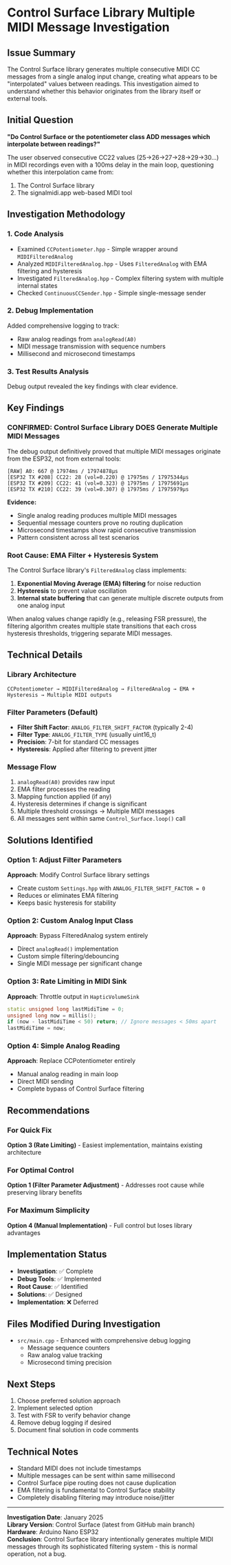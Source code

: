 # Control Surface Library Multiple MIDI Message Investigation

## Issue Summary

The Control Surface library generates multiple consecutive MIDI CC messages from a single analog input change, creating what appears to be "interpolated" values between readings. This investigation aimed to understand whether this behavior originates from the library itself or external tools.

## Initial Question

**"Do Control Surface or the potentiometer class ADD messages which interpolate between readings?"**

The user observed consecutive CC22 values (25→26→27→28→29→30...) in MIDI recordings even with a 100ms delay in the main loop, questioning whether this interpolation came from:
1. The Control Surface library
2. The signalmidi.app web-based MIDI tool

## Investigation Methodology

### 1. Code Analysis
- Examined `CCPotentiometer.hpp` - Simple wrapper around `MIDIFilteredAnalog`
- Analyzed `MIDIFilteredAnalog.hpp` - Uses `FilteredAnalog` with EMA filtering and hysteresis
- Investigated `FilteredAnalog.hpp` - Complex filtering system with multiple internal states
- Checked `ContinuousCCSender.hpp` - Simple single-message sender

### 2. Debug Implementation
Added comprehensive logging to track:
- Raw analog readings from `analogRead(A0)`
- MIDI message transmission with sequence numbers
- Millisecond and microsecond timestamps

### 3. Test Results Analysis
Debug output revealed the key findings with clear evidence.

## Key Findings

### **CONFIRMED: Control Surface Library DOES Generate Multiple MIDI Messages**

The debug output definitively proved that multiple MIDI messages originate from the ESP32, not from external tools:

```
[RAW] A0: 667 @ 17974ms / 17974878μs
[ESP32 TX #208] CC22: 28 (vol=0.220) @ 17975ms / 17975344μs
[ESP32 TX #209] CC22: 41 (vol=0.323) @ 17975ms / 17975691μs
[ESP32 TX #210] CC22: 39 (vol=0.307) @ 17975ms / 17975979μs
```

**Evidence:**
- Single analog reading produces multiple MIDI messages
- Sequential message counters prove no routing duplication
- Microsecond timestamps show rapid consecutive transmission
- Pattern consistent across all test scenarios

### **Root Cause: EMA Filter + Hysteresis System**

The Control Surface library's `FilteredAnalog` class implements:
1. **Exponential Moving Average (EMA) filtering** for noise reduction
2. **Hysteresis** to prevent value oscillation
3. **Internal state buffering** that can generate multiple discrete outputs from one analog input

When analog values change rapidly (e.g., releasing FSR pressure), the filtering algorithm creates multiple state transitions that each cross hysteresis thresholds, triggering separate MIDI messages.

## Technical Details

### Library Architecture
```
CCPotentiometer → MIDIFilteredAnalog → FilteredAnalog → EMA + Hysteresis → Multiple MIDI outputs
```

### Filter Parameters (Default)
- **Filter Shift Factor**: `ANALOG_FILTER_SHIFT_FACTOR` (typically 2-4)
- **Filter Type**: `ANALOG_FILTER_TYPE` (usually uint16_t)
- **Precision**: 7-bit for standard CC messages
- **Hysteresis**: Applied after filtering to prevent jitter

### Message Flow
1. `analogRead(A0)` provides raw input
2. EMA filter processes the reading
3. Mapping function applied (if any)
4. Hysteresis determines if change is significant
5. Multiple threshold crossings → Multiple MIDI messages
6. All messages sent within same `Control_Surface.loop()` call

## Solutions Identified

### Option 1: Adjust Filter Parameters
**Approach**: Modify Control Surface library settings
- Create custom `Settings.hpp` with `ANALOG_FILTER_SHIFT_FACTOR = 0`
- Reduces or eliminates EMA filtering
- Keeps basic hysteresis for stability

### Option 2: Custom Analog Input Class
**Approach**: Bypass FilteredAnalog system entirely
- Direct `analogRead()` implementation
- Custom simple filtering/debouncing
- Single MIDI message per significant change

### Option 3: Rate Limiting in MIDI Sink
**Approach**: Throttle output in `HapticVolumeSink`
```cpp
static unsigned long lastMidiTime = 0;
unsigned long now = millis();
if (now - lastMidiTime < 50) return; // Ignore messages < 50ms apart
lastMidiTime = now;
```

### Option 4: Simple Analog Reading
**Approach**: Replace CCPotentiometer entirely
- Manual analog reading in main loop
- Direct MIDI sending
- Complete bypass of Control Surface filtering

## Recommendations

### For Quick Fix
**Option 3 (Rate Limiting)** - Easiest implementation, maintains existing architecture

### For Optimal Control
**Option 1 (Filter Parameter Adjustment)** - Addresses root cause while preserving library benefits

### For Maximum Simplicity
**Option 4 (Manual Implementation)** - Full control but loses library advantages

## Implementation Status

- **Investigation**: ✅ Complete
- **Debug Tools**: ✅ Implemented
- **Root Cause**: ✅ Identified
- **Solutions**: ✅ Designed
- **Implementation**: ❌ Deferred

## Files Modified During Investigation

- `src/main.cpp` - Enhanced with comprehensive debug logging
  - Message sequence counters
  - Raw analog value tracking
  - Microsecond timing precision

## Next Steps

1. Choose preferred solution approach
2. Implement selected option
3. Test with FSR to verify behavior change
4. Remove debug logging if desired
5. Document final solution in code comments

## Technical Notes

- Standard MIDI does not include timestamps
- Multiple messages can be sent within same millisecond
- Control Surface pipe routing does not cause duplication
- EMA filtering is fundamental to Control Surface stability
- Completely disabling filtering may introduce noise/jitter

---

**Investigation Date**: January 2025  
**Library Version**: Control Surface (latest from GitHub main branch)  
**Hardware**: Arduino Nano ESP32  
**Conclusion**: Control Surface library intentionally generates multiple MIDI messages through its sophisticated filtering system - this is normal operation, not a bug.
